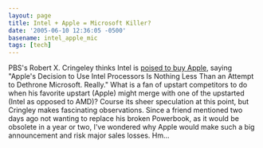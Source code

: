 ```yaml
---
layout: page
title: Intel + Apple = Microsoft Killer?
date: '2005-06-10 12:36:05 -0500'
basename: intel_apple_mic
tags: [tech]
---
```


PBS's Robert X. Cringeley thinks Intel is <a
href="http://www.pbs.org/cringely/pulpit/pulpit20050609.html">poised to buy
Apple</a>, saying "Apple's Decision to Use Intel Processors Is Nothing Less Than
an Attempt to Dethrone Microsoft. Really." What is a fan of upstart competitors
to do when his favorite upstart (Apple) might merge with one of the upstarted
(Intel as opposed to AMD)? Course its sheer speculation at this point, but
Cringley makes fascinating observations. Since a friend mentioned two days ago
not wanting to replace his broken Powerbook, as it would be obsolete in a year
or two, I've wondered why Apple would make such a big announcement and risk
major sales losses. Hm...
